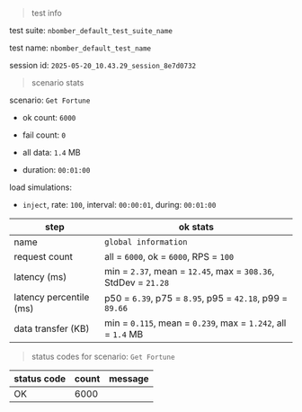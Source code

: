 > test info



test suite: `nbomber_default_test_suite_name`

test name: `nbomber_default_test_name`

session id: `2025-05-20_10.43.29_session_8e7d0732`

> scenario stats



scenario: `Get Fortune`

  - ok count: `6000`

  - fail count: `0`

  - all data: `1.4` MB

  - duration: `00:01:00`

load simulations:

  - `inject`, rate: `100`, interval: `00:00:01`, during: `00:01:00`

|step|ok stats|
|---|---|
|name|`global information`|
|request count|all = `6000`, ok = `6000`, RPS = `100`|
|latency (ms)|min = `2.37`, mean = `12.45`, max = `308.36`, StdDev = `21.28`|
|latency percentile (ms)|p50 = `6.39`, p75 = `8.95`, p95 = `42.18`, p99 = `89.66`|
|data transfer (KB)|min = `0.115`, mean = `0.239`, max = `1.242`, all = `1.4` MB|


> status codes for scenario: `Get Fortune`



|status code|count|message|
|---|---|---|
|OK|6000||


